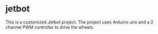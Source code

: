 # jetbot

This is a customized Jetbot project. The project uses Arduino uno and a 2 channel PWM controller to drive the wheels.
